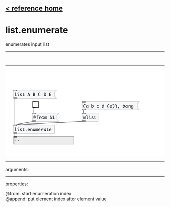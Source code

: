 [< reference home](index.html)
---

# list.enumerate


enumerates input list

---

<br>


---


![example](examples/list.enumerate-example.jpg)

---
arguments:


---
properties:

@from: start enumeration index<br>
@append: put element index after element value<br>


